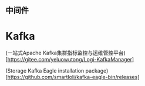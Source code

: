 ## 中间件

# Kafka

(一站式Apache Kafka集群指标监控与运维管控平台)[https://gitee.com/yeluowutong/Logi-KafkaManager]

(Storage Kafka Eagle installation package)[https://github.com/smartloli/kafka-eagle-bin/releases]
